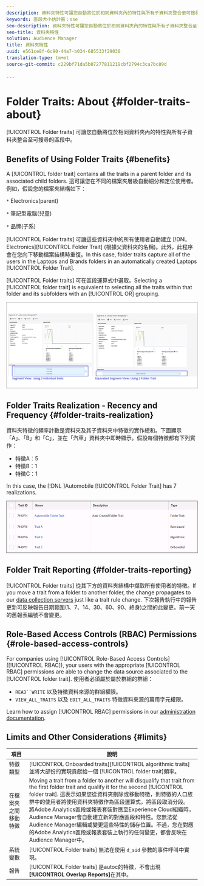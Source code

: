```yaml
---
description: 資料夾特性可讓您自動將位於相同資料夾內的特性與所有子資料夾整合至可搜尋的區段中。
keywords: 區段大小估計器；sse
seo-description: 資料夾特性可讓您自動將位於相同資料夾內的特性與所有子資料夾整合至可搜尋的區段中。
seo-title: 資料夾特性
solution: Audience Manager
title: 資料夾特性
uuid: e561ce8f-6c90-44a7-b034-685533f29030
translation-type: tm+mt
source-git-commit: c229bf71da5b07277811219cbf2794c3ca7bc89d

---
```



# Folder Traits: About {#folder-traits-about}

[!UICONTROL Folder traits] 可讓您自動將位於相同資料夾內的特性與所有子資料夾整合至可搜尋的區段中。

## Benefits of Using Folder Traits {#benefits}

A [!UICONTROL folder trait] contains all the traits in a parent folder and its associated child folders. 這可讓您在不同的檔案夾層級自動細分和定位使用者。例如，假設您的檔案夾結構如下：

`*` Electronics(parent)

`*` 筆記型電腦(兒童)

`*` 品牌(子系)

[!UICONTROL Folder traits] 可讓這些資料夾中的所有使用者自動建立 [!DNL Electronics][!UICONTROL Folder Trait] (根據父資料夾的名稱)。此外，此程序會在您向下移動檔案結構時重復。In this case, folder traits capture all of the users in the Laptops and Brands folders in an automatically created Laptops [!UICONTROL Folder Trait].

[!UICONTROL Folder traits] 可在區段運算式中選取。Selecting a [!UICONTROL folder trait] is equivalent to selecting all the traits within that folder and its subfolders with an [!UICONTROL OR] grouping.

![](assets/folder-traits-compare-border.jpg)

## Folder Traits Realization - Recency and Frequency {#folder-traits-realization}

資料夾特徵的頻率計數是資料夾及其子資料夾中特徵的實作總和。下圖顯示「A」、「B」和「C」，並在「汽車」資料夾中即時顯示。假設每個特徵都有下列實作：

* 特徵A：5
* 特徵B：1
* 特徵C：1

In this case, the [!DNL ]Automobile [!UICONTROL Folder Trait] has 7 realizations.

![](assets/folder_traits_rollup_border.png)

## Folder Trait Reporting {#folder-traits-reporting}

[!UICONTROL Folder traits] 從其下方的資料夾結構中擷取所有使用者的特徵。If you move a trait from a folder to another folder, the change propagates to our [data collection servers](../../reference/system-components/components-data-collection.md) just like a trait rule change. 下次報告執行中的報告更新可反映報告日期範圍(1、7、14、30、60、90、終身)之間的此變更。前一天的舊報表編號不會變更。

## Role-Based Access Controls (RBAC) Permissions {#role-based-access-controls}

For companies using [!UICONTROL Role-Based Access Controls] ([!UICONTROL RBAC]), your users with the appropriate [!UICONTROL RBAC] permissions are able to change the data source associated to the [!UICONTROL folder trait]. 使用者必須屬於屬於群組的群組：

* `READ``WRITE` 以及特徵資料來源的群組權限。
* `VIEW_ALL_TRAITS` 以及 `EDIT_ALL_TRAITS` 特徵資料來源的萬用字元權限。

Learn how to assign [!UICONTROL RBAC] permissions in our [administration documentation](../../features/administration/administration-overview.md#create-group).

## Limits and Other Considerations {#limits}

| 項目 | 說明 |
|---|---|
| 特徵類型 | [!UICONTROL Onboarded traits][!UICONTROL algorithmic traits] 並將大部份的實現貢獻給一個 [!UICONTROL folder trait]頻率。 |
| 在檔案夾之間移動特徵 | Moving a trait from a folder to another will disqualify that trait from the first folder trait and qualify it for the second [!UICONTROL folder trait]. 這表示如果您從資料夾刪除或移動特徵，則特徵的人口族群中的使用者將使用資料夾特徵作為區段運算式，將區段取消分段。<br> 將Adobe Analytics區段或報表套裝對應至Experience Cloud組織時，Audience Manager會自動建立新的對應區段和特性。您無法從Audience Manager編輯或變更這些特性的儲存位置。不過，您在對應的Adobe Analytics區段或報表套裝上執行的任何變更，都會反映在Audience Manager中。 |
| 系統變數 | [!UICONTROL Folder traits] 無法在使用 `d_sid` 參數的事件呼叫中實現。 |
| 報告 | [!UICONTROL Folder traits] 是autoc的特徵，不會出現 **[!UICONTROL Overlap Reports]**&#x200B;在其中。 |